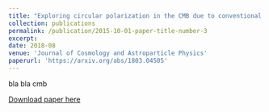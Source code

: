 ```yaml
---
title: "Exploring circular polarization in the CMB due to conventional sources of cosmic birefringence"
collection: publications
permalink: /publication/2015-10-01-paper-title-number-3
excerpt: 
date: 2018-08
venue: 'Journal of Cosmology and Astroparticle Physics'
paperurl: 'https://arxiv.org/abs/1803.04505'
---
```

bla bla cmb

[Download paper here](https://arxiv.org/abs/1803.04505)
